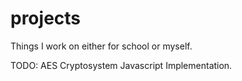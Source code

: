 projects
========

Things I work on either for school or myself.


TODO: 
AES Cryptosystem Javascript Implementation.